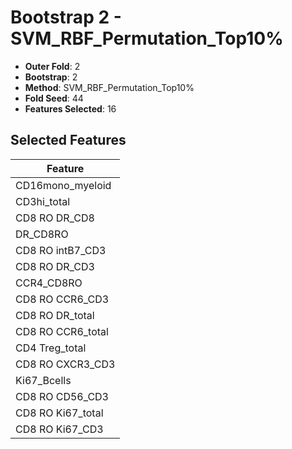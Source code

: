 # Bootstrap 2 - SVM_RBF_Permutation_Top10%

- **Outer Fold**: 2
- **Bootstrap**: 2
- **Method**: SVM_RBF_Permutation_Top10%
- **Fold Seed**: 44
- **Features Selected**: 16

## Selected Features

| Feature |
|---------|
| CD16mono_myeloid |
| CD3hi_total |
| CD8 RO DR_CD8 |
| DR_CD8RO |
| CD8 RO intB7_CD3 |
| CD8 RO DR_CD3 |
| CCR4_CD8RO |
| CD8 RO CCR6_CD3 |
| CD8 RO DR_total |
| CD8 RO CCR6_total |
| CD4 Treg_total |
| CD8 RO CXCR3_CD3 |
| Ki67_Bcells |
| CD8 RO CD56_CD3 |
| CD8 RO Ki67_total |
| CD8  RO Ki67_CD3 |
